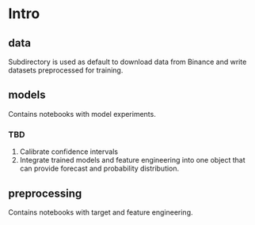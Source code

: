 # Intro

## data
Subdirectory is used as default to download data from Binance and write datasets preprocessed for training.

## models
Contains notebooks with model experiments.

### TBD
1. Calibrate confidence intervals
3. Integrate trained models and feature engineering into one object that can provide forecast and probability distribution.

## preprocessing 
Contains notebooks with target and feature engineering.

